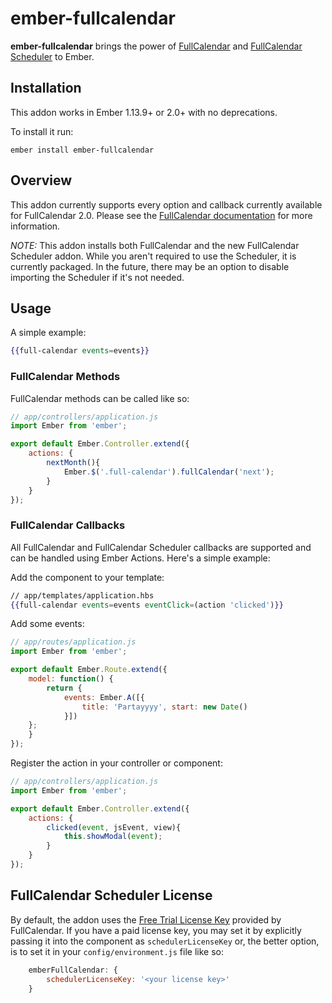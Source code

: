 # ember-fullcalendar

**ember-fullcalendar** brings the power of [FullCalendar](http://fullcalendar.io/) and [FullCalendar Scheduler](http://fullcalendar.io/scheduler/) to Ember.

## Installation

This addon works in Ember 1.13.9+ or 2.0+ with no deprecations.

To install it run:

```ember install ember-fullcalendar```

## Overview
This addon currently supports every option and callback currently available for FullCalendar 2.0. Please see the [FullCalendar documentation](http://fullcalendar.io/docs/) for more information.

*NOTE:* This addon installs both FullCalendar and the new FullCalendar Scheduler addon. While you aren't required to use the Scheduler, it is currently packaged. In the future, there may be an option to disable importing the Scheduler if it's not needed.

## Usage

A simple example:

```handlebars
{{full-calendar events=events}}
```

### FullCalendar Methods
FullCalendar methods can be called like so:

```javascript
// app/controllers/application.js
import Ember from 'ember';

export default Ember.Controller.extend({
	actions: {
		nextMonth(){
			Ember.$('.full-calendar').fullCalendar('next');
		}
	}
});
```

### FullCalendar Callbacks
All FullCalendar and FullCalendar Scheduler callbacks are supported and can be handled using Ember Actions. Here's a simple example:

Add the component to your template:

```handlebars
// app/templates/application.hbs
{{full-calendar events=events eventClick=(action 'clicked')}}
```

Add some events:

```javascript
// app/routes/application.js
import Ember from 'ember';

export default Ember.Route.extend({
	model: function() {
		return {
			events: Ember.A([{
				title: 'Partayyyy', start: new Date()
			}])
  	};
	}
});
```

Register the action in your controller or component:

```javascript
// app/controllers/application.js
import Ember from 'ember';

export default Ember.Controller.extend({
	actions: {
		clicked(event, jsEvent, view){
			this.showModal(event);
		}
	}
});
```

## FullCalendar Scheduler License
By default, the addon uses the [Free Trial License Key](http://fullcalendar.io/scheduler/download/) provided by FullCalendar. If you have a paid license key, you may set it by explicitly passing it into the component as `schedulerLicenseKey` or, the better option, is to set it in your `config/environment.js` file like so:

```javascript
	emberFullCalendar: {
		schedulerLicenseKey: '<your license key>'
	}
```
